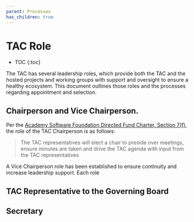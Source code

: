 ```yaml
---
parent: Processes
has_children: true
---
```


# TAC Role

* TOC
{:toc}

The TAC has several leadership roles, which provide both the TAC and the hosted projects and working groups with 
support and oversight to ensure a healthy ecosystem. This document outlines those roles and the processes
regarding appointment and selection.

## Chairperson and Vice Chairperson.

Per the [Academy Software Foundation Directed Fund Charter, Section 7(f)][ASWF Charter], the role of the TAC Chairperson is as follows:

> The TAC representatives will elect a chair to preside over meetings, ensure minutes are 
taken and drive the TAC agenda with input from the TAC representatives

A Vice Chairperson role has been established to ensure continuity and increase leadership support. Each role

## TAC Representative to the Governing Board

## Secretary

[ASWF Charter]: https://charter.aswf.io
